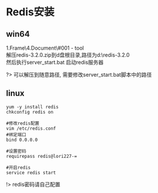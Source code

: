 # Redis安装

## win64

1.Frame\4.Document\\#001 - tool  
解压redis-3.2.0.zip到d盘根目录,路径为d:\redis-3.2.0  
然后执行server_start.bat 启动redis服务器  

?> 可以解压到随意路径, 需要修改server_start.bat脚本中的路径

## linux

```shell
yum -y install redis
chkconfig redis on

#修改redis配置
vim /etc/redis.conf
#绑定端口
bind 0.0.0.0

#设置密码
requirepass redis@lori227-=

#开启redis
service redis start
```

!> redis密码请自己配置